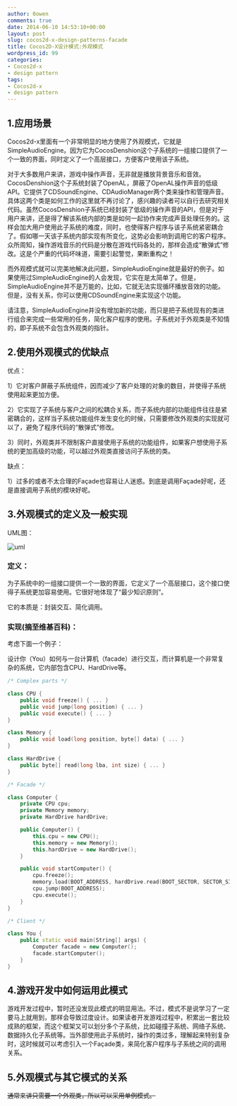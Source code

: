 ```yaml
---
author: 0owen
comments: true
date: 2014-06-10 14:53:10+00:00
layout: post
slug: cocos2d-x-design-patterns-facade
title: Cocos2D-X设计模式:外观模式
wordpress_id: 99
categories:
- Cocos2d-x
- design pattern
tags:
- Cocos2d-x
- design pattern
---
```


## 1.应用场景

Cocos2d-x里面有一个非常明显的地方使用了外观模式，它就是SimpleAudioEngine。因为它为CocosDenshion这个子系统的一组接口提供了一个一致的界面，同时定义了一个高层接口，方便客户使用该子系统。

对于大多数用户来讲，游戏中操作声音，无非就是播放背景音乐和音效。CocosDenshion这个子系统封装了OpenAL，屏蔽了OpenAL操作声音的低级API。它提供了CDSoundEngine、CDAudioManager两个类来操作和管理声音。具体这两个类是如何工作的这里就不再讨论了，感兴趣的读者可以自行去研究相关代码。虽然CocosDenshion子系统已经封装了低级的操作声音的API，但是对于用户来讲，还是得了解该系统内部的类是如何一起协作来完成声音处理任务的。这样会加大用户使用此子系统的难度，同时，也使得客户程序与该子系统紧密耦合了。假如哪一天该子系统内部实现有所变化，这势必会影响到调用它的客户程序。众所周知，操作游戏音乐的代码是分散在游戏代码各处的，那样会造成“散弹式”修改。这是个严重的代码坏味道，需要引起警觉，果断重构之！

<!-- more -->

而外观模式就可以完美地解决此问题，SimpleAudioEngine就是最好的例子。如果使用过SimpleAudioEngine的人会发现，它实在是太简单了。但是，SimpleAudioEngine并不是万能的，比如，它就无法实现循环播放音效的功能。但是，没有关系，你可以使用CDSoundEngine来实现这个功能。

请注意，SimpleAudioEngine并没有增加新的功能，而只是把子系统现有的类进行组合来完成一些常用的任务，简化客户程序的使用。子系统对于外观类是不知情的，即子系统不会包含外观类的指针。

## 2.使用外观模式的优缺点

优点：

1）它对客户屏蔽子系统组件，因而减少了客户处理的对象的数目，并使得子系统使用起来更加方便。

2）它实现了子系统与客户之间的松耦合关系，而子系统内部的功能组件往往是紧密耦合的，这样当子系统功能组件发生变化的时候，只需要修改外观类的实现就可以了，避免了程序代码的“散弹式”修改。

3）同时，外观类并不限制客户直接使用子系统的功能组件，如果客户想使用子系统的更加高级的功能，可以越过外观类直接访问子系统的类。

缺点：

1）过多的或者不太合理的Façade也容易让人迷惑。到底是调用Façade好呢，还是直接调用子系统的模块好呢。

## 3.外观模式的定义及一般实现

UML图：

![uml](https://zilongshanren.com/img/FacadeDesignPattern1.png)

### 定义：

为子系统中的一组接口提供一个一致的界面，它定义了一个高层接口，这个接口使得子系统更加容易使用。它很好地体现了“最少知识原则”。

它的本质是：封装交互、简化调用。

### 实现(摘至维基百科)：

考虑下面一个例子：

设计你（You）如何与一台计算机（facade）进行交互，而计算机是一个非常复杂的系统，它内部包含CPU、HardDrive等。

```cpp
/* Complex parts */

class CPU {
    public void freeze() { ... }
    public void jump(long position) { ... }
    public void execute() { ... }
}

class Memory {
    public void load(long position, byte[] data) { ... }
}

class HardDrive {
    public byte[] read(long lba, int size) { ... }
}

/* Facade */

class Computer {
    private CPU cpu;
    private Memory memory;
    private HardDrive hardDrive;

    public Computer() {
        this.cpu = new CPU();
        this.memory = new Memory();
        this.hardDrive = new HardDrive();
    }

    public void startComputer() {
        cpu.freeze();
        memory.load(BOOT_ADDRESS, hardDrive.read(BOOT_SECTOR, SECTOR_SIZE));
        cpu.jump(BOOT_ADDRESS);
        cpu.execute();
    }
}

/* Client */

class You {
    public static void main(String[] args) {
        Computer facade = new Computer();
        facade.startComputer();
    }
}
```

## 4.游戏开发中如何运用此模式

游戏开发过程中，暂时还没发现此模式的明显用法。不过，模式不是说学习了一定要马上就用到，那样会导致过度设计。如果读者开发游戏过程中，积累出一套比较成熟的框架，而这个框架又可以划分多个子系统，比如碰撞子系统、网络子系统、数据持久化子系统等。当外部使用此子系统时，操作的类过多，理解起来特别复杂时，这时候就可以考虑引入一个Façade类，来简化客户程序与子系统之间的调用关系。

## 5.外观模式与其它模式的关系

<del>通常来讲只需要一个外观类，所以可以采用单例模式。</del>
